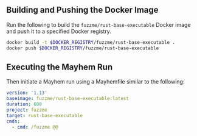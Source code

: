 ## Building and Pushing the Docker Image

Run the following to build the `fuzzme/rust-base-executable` Docker image and push it to a specified Docker registry.

```sh
docker build -t $DOCKER_REGISTRY/fuzzme/rust-base-executable .
docker push $DOCKER_REGISTRY/fuzzme/rust-base-executable
```

## Executing the Mayhem Run

Then initiate a Mayhem run using a Mayhemfile similar to the following:

```yaml
version: '1.13'
baseimage: fuzzme/rust-base-executable:latest
duration: 600
project: fuzzme
target: rust-base-executable
cmds:
  - cmd: /fuzzme @@
```

